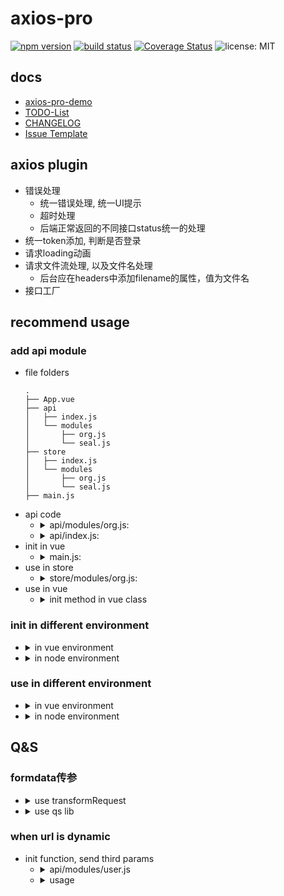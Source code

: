 # axios-pro
[![npm version](https://img.shields.io/npm/v/axios-pro.svg?style=flat-square)](https://www.npmjs.org/package/axios-pro)
[![build status](https://travis-ci.org/muzi131313/axios-pro.svg?branch=master)](https://travis-ci.org/muzi131313/axios-pro)
[![Coverage Status](https://coveralls.io/repos/github/muzi131313/axios-pro/badge.svg)](https://coveralls.io/github/muzi131313/axios-pro)
![license: MIT](https://img.shields.io/badge/License-MIT-blue.svg)


## docs
- [axios-pro-demo](https://github.com/muzi131313/axios-pro-demo)
- [TODO-List](./TODO.md)
- [CHANGELOG](./CHANGELOG.md)
- [Issue Template](./.github/ISSUE_TEMPLATE.md)

## axios plugin
- 错误处理
  - 统一错误处理, 统一UI提示
  - 超时处理
  - 后端正常返回的不同接口status统一的处理
- 统一token添加, 判断是否登录
- 请求loading动画
- 请求文件流处理, 以及文件名处理
  - 后台应在headers中添加filename的属性，值为文件名
- 接口工厂

## recommend usage
### add api module
- file folders
  ````
  .
  ├── App.vue
  ├── api
  │   ├── index.js
  │   └── modules
  │       ├── org.js
  │       └── seal.js
  ├── store
  │   ├── index.js
  │   └── modules
  │       ├── org.js
  │       └── seal.js
  ├── main.js
  ````
- api code
  - <details>
      <summary> api/modules/org.js: </summary>

      ```javascript
      const org = {
        gets: {
          queryOrg: 'api/v1/society/seal/site/query/org'
        },
        posts: {},
        puts: {},
        dels: {},
        patches: {},
        heades: {}
      }
      export default org
      ```
    </details>
  - <details>
      <summary> api/index.js: </summary>

      ````javascript
      import org from '@/api/modules/org'
      import user from '@/api/modules/user'
      // ...
      // combine可以传一个或多个参数, 会合并每个modules的gets、posts、puts、dels、patches, heades值
      const mappers = axiosPro.combine(
        org,
        seal
        // ...
      )
      const config = {}
      export default {
        mappers,
        config
      }
      ````
    </details>
- init in vue
  - <details>
      <summary> main.js: </summary>

      ```javascript
      import axiosPro from 'axios-pro'
      import api from '@/api'
      const { mappers, config } = api
      Vue.use(axiosPro, {
        mappers,
        config
      })
      ```
    </details>
- use in store
  - <details>
      <summary> store/modules/org.js: </summary>

      ```javascript
      import axiosPro from 'axios-pro'

      export default {
        namespaced: true,
        actions: {
          async getOrgs({ commit }, payload) {
            const resp = await axiosPro.api.queryOrg({
              jsonConditions: {
                op: 'or',
                elements: [
                  {
                    param: 'name',
                    op: 'contains',
                    values: '北京'
                  }
                ]
              }
            })
            commit('SET_ORGS', resp.content)
          }
        },
      }
      ```
    </details>
- use in vue
  - <details>
      <summary> init method in vue class</summary>

      ```javascript
      created() {
        this.init()
      },
      methods: {
        async init () {
          // request params/data
          const params = {}
          // axios options
          const axiosOptions = {}
          // custom options
          const customOptions = {
            handlers: {
              language: null,
              languageOption: null,
              timeout: msg => {},
              data: data => {},
              error: errorInfo => {},
              config: config => {},
              loading: {
                open: true,
                start: () => {},
                end: () => {}
              }
            }
          }
          // if you don't need overwrite this option and there is exist third param, this should set `null`;
          //    eg: this.$api.queryOrg(null, null, 1)
          // if there is not exist thrid param, you can don't transmit this value
          //    eg: this.$api.queryOrg(null)
          const usageOptions = {
            ...axiosOptions,
            ...customOptions
          }
          // when use dynamic url, should transmit this value
          // eg: `/api/org/detail/:id`,
          //    define url: { gets: { queryOrg: id => `/api/org/detail/${id}` } }
          //    usage: this.$api.queryOrg(null, null, 123)
          // eg: `/api/org/upload/:book/:name`
          //    define url: { gets: { queryOrg: ({book, name}) => `/api/org/upload/${book}/${name}}}
          //    usage: this.$api.queryOrg(null, null, { book: 'javascript', name: 'JavaScript-The-Definitive-Guide.pdf' })
          const dynamicURL = null
          // queryOrg: is defined in `api/modules/org.js`
          const resp = await this.$api.queryOrg(params, usageOptions, dynamicURL)
        }
      }
      ```
    </details>
### init in different environment

- <details>
    <summary> in vue environment </summary>

    ````javascript
    import axiosPro from 'axios-pro'

    Vue.use(axiosPro, {
      mappers: {
        gets: {
          getDetail: '/id/detail',
          queryOrg: 'api/v1/society/seal/site/query/org'
        },
        posts: {
          // 函数的名字, 登陆的访问url
          login: '/login',
          proxyUrl: '/proxyUrl'
        },
        puts: {
          getDetail: '/id/detail'
        },
        dels: {
          getDetail: '/id/detail'
        },
        patches: {
          getDetail: '/id/detail'
        }
      },
      config: {
        handlers: {
          timeout (msg) {
            console.log('timeout: ', msg)
          },
          data (data = {}) {
            const code = data.code
            console.log('errorInfo: ', code)
          },
          error (errorInfo) {
            // 此处我使用的是 element UI 的提示组件
            // Message.error(`ERROR: ${err}`);
            console.log('errorInfo: ', errorInfo)
          },
          // this function was callback when the request was send before
          // if you has your own config, or want to intercept all the request before send
          config (config) {
            config.validateStatus = status => { // 成功状态码定义范围
              return status >= 200 && status < 300
            }
            // if (!Utils.isNotLogin()) {
            //     config.headers['X-Token'] = Utils.getToken() // 让每个请求携带token--['X-Token']为自定义key 请根据实际情况自行修改
            // } else {
            //     // 重定向到登录页面
            //     window.location.href = 'login'
            // }
          },
          loading: {
            // 是否开启动画, 默认关闭, 需要请求中主动开启
            open: false,
            start () {
              // UI开始loading动画
            },
            end () {
              // UI结束loading动画
            }
          }
        }
      }
    })
    ````
  </details>
- <details>
    <summary> in node environment</summary>
    ````javascript
    import axiosPro from 'axios-pro'
    axiosPro.inject({
      mappers: {
        gets: {
          getDetail: '/id/detail',
        }
        // ...
      },
      config: {
        // ...
      }
    })
    ````
  </details>
### use in different environment
- <details>
    <summary> in vue environment </summary>

    ````javascript
    async init () {
      // two params, one was `params`, second was `options` that cound be overwrite axios default options
      // if necessary, the second param `options` was not need transfer
      const resp = await this.$api.queryOrg({
        jsonConditions: {
          op: 'or',
          elements: [
            {
              param: 'name',
              op: 'contains',
              values: '北京'
            }
          ]
        }
      }, {
        headers: {
          'Content-Type': 'application/x-www-form-urlencoded'
        },
        handlers: {
          data (data = {}) {
            const code = data.code
            // 根据返回的code值来做不同的处理（和后端约定）
            switch (code) {
              case '':
                break
              default:
                break
            }
            // 若不是正确的返回code，且已经登录，就抛出错误
            // const err = new Error(data.description)

            // err.data = data
            // err.response = response

            // throw err
          },
          loading: {
            // 是否开启动画, 默认关闭, 需要请求中主动开启
            open: true
          }
        }
      })
      console.log('resp: ', resp)
    }
    ````
  </details>
- <details>
    <summary> in node environment </summary>
    ````javascript
    import axiosPro from 'axios-pro'
    init() {
      axiosPro.api.getDetail()
        .then(data => {
          // ...
        })
        .catch(e => {
          // ...
        })
    }
    ````
  </details>
## Q&S
### formdata传参
- <details>
    <summary> use transformRequest </summary>

    ```javascript
    // handle params when usage
    const data = await this.$api.login({
      username: tel,
      password
    }, {
      // handle params
      transformRequest: [
        function(oldData){
          let newStr = ''
          for (let item in oldData){
            newStr += encodeURIComponent(item) + '=' + encodeURIComponent(oldData[item]) + '&'
          }
          newStr = newStr.slice(0, -1)
          return newStr
        }
      ],
      // change to form params
      headers: {
        'Content-Type': 'application/x-www-form-urlencoded'
      }
    })
    ```
  </details>
- <details>
    <summary> use qs lib </summary>

    ```javascript
    const qs = require('qs')
    const data = await this.$api.login(qs.stringify({
      username: tel,
      password
    }), {
      // change to form params
      headers: {
        'Content-Type': 'application/x-www-form-urlencoded'
      }
    })
    ```
  </details>

### when url is dynamic
- init function, send third params
  - <details>
    <summary>api/modules/user.js</summary>

    ```javascript
    const user = {
      gets: {
        userInfo: userId => `user/info/${userId}`,
        companyInfo: ({ userId, companyId }) => `user/company/${userId}/${companyId}`
      },
      posts: {
      },
      puts: {
      },
      dels: {
      },
      patches: {
      }
    }
    export default user
    ```
    </details>
  - <details>
    <summary>usage</summary>

    ```javascript
    const userId = '119'
    const companyId = '21'
    this.$api.userInfo(null, null, userId)
    this.$api.userInfo(null, null, { companyId, userId })
    ```
    </details>
